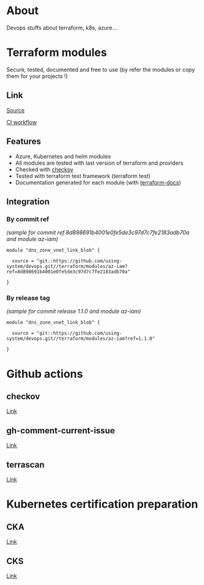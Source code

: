 # About

Devops stuffs about terraform, k8s, azure...

# Terraform modules

Secure, tested, documented and free to use (by refer the modules or copy them for your projects !)

## Link

[Source](https://github.com/using-system/devops/tree/main/terraform/modules)

[CI workflow](https://github.com/using-system/devops/actions/workflows/tf-modules-validation.yml)

## Features

  - Azure, Kubernetes and helm modules
  - All modules are tested with last version of terraform and providers
  - Checked with [checkov](https://www.checkov.io)
  - Tested with terraform test framework (terraform test)
  - Documentation generated for each module (with [terraform-docs](https://terraform-docs.io/))

## Integration

### By commit ref

*(sample for commit ref 8d898691b4001e0fe5de3c97d7c7fe2183adb70a and module az-iam)*

```
module "dns_zone_vnet_link_blob" {

  source = "git::https://github.com/using-system/devops.git//terraform/modules/az-iam?ref=8d898691b4001e0fe5de3c97d7c7fe2183adb70a"

}
```


### By release tag

*(sample for commit release 1.1.0 and module az-iam)*

```
module "dns_zone_vnet_link_blob" {

  source = "git::https://github.com/using-system/devops.git//terraform/modules/az-iam?ref=1.1.0"

}
```

# Github actions

## checkov

[Link](https://github.com/using-system/devops/tree/main/github/actions/checkov)

## gh-comment-current-issue

[Link](https://github.com/using-system/devops/tree/main/github/actions/gh-comment-current-issue)

## terrascan

[Link](https://github.com/using-system/devops/tree/main/github/actions/terrascan)

# Kubernetes certification preparation

## CKA

[Link](https://github.com/using-system/devops/tree/main/k8s/cka)


## CKS

[Link](https://github.com/using-system/devops/tree/main/k8s/cks)
